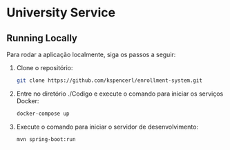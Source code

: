 # University Service

## Running Locally

Para rodar a aplicação localmente, siga os passos a seguir:

1. Clone o repositório:
    ```bash
    git clone https://github.com/kspencerl/enrollment-system.git
    ```

2. Entre no diretório ./Codigo e execute o comando para iniciar os serviços Docker:
    ```bash
    docker-compose up
    ```
   
3. Execute o comando para iniciar o servidor de desenvolvimento:
    ```bash
    mvn spring-boot:run
    ```

